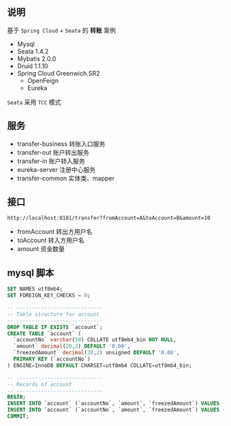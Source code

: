 ## 说明

基于 ```Spring Cloud``` +  ```Seata``` 的 **转账** 案例

*  Mysql
* Seata 1.4.2 
* Mybatis 2.0.0
* Druid 1.1.10 
* Spring Cloud Greenwich.SR2
  - OpenFeign
  - Eureka 

```Seata``` 采用 ```TCC``` 模式

## 服务
* transfer-business 转账入口服务
* transfer-out      账户转出服务
* transfer-in       账户转入服务
* eureka-server     注册中心服务
* transfer-common   实体类、mapper

## 接口
```
http://localhost:8181/transfer?fromAccount=A&toAccount=B&amount=10
```

* fromAccount 转出方用户名
* toAccount 转入方用户名
* amount 资金数量

## mysql 脚本
```sql
SET NAMES utf8mb4;
SET FOREIGN_KEY_CHECKS = 0;

-- ----------------------------
-- Table structure for account
-- ----------------------------
DROP TABLE IF EXISTS `account`;
CREATE TABLE `account` (
  `accountNo` varchar(50) COLLATE utf8mb4_bin NOT NULL,
  `amount` decimal(20,2) DEFAULT '0.00',
  `freezedAmount` decimal(20,2) unsigned DEFAULT '0.00',
  PRIMARY KEY (`accountNo`)
) ENGINE=InnoDB DEFAULT CHARSET=utf8mb4 COLLATE=utf8mb4_bin;

-- ----------------------------
-- Records of account
-- ----------------------------
BEGIN;
INSERT INTO `account` (`accountNo`, `amount`, `freezedAmount`) VALUES ('A', 100.00, 0.00);
INSERT INTO `account` (`accountNo`, `amount`, `freezedAmount`) VALUES ('B', 100.00, 0.00);
COMMIT;
```
